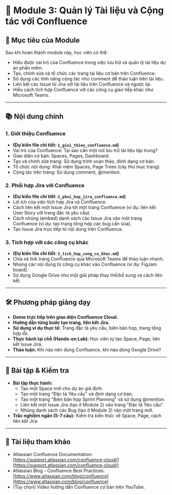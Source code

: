 # 📘 Module 3: Quản lý Tài liệu và Cộng tác với Confluence

## 🎯 Mục tiêu của Module

Sau khi hoàn thành module này, học viên có thể:

- Hiểu được vai trò của Confluence trong việc lưu trữ và quản lý tài liệu dự án phần mềm.
- Tạo, chỉnh sửa và tổ chức các trang tài liệu cơ bản trên Confluence.
- Sử dụng các tính năng cộng tác như comment để thảo luận trên tài liệu.
- Liên kết các Issue từ Jira với tài liệu trên Confluence và ngược lại.
- Hiểu cách tích hợp Confluence với các công cụ giao tiếp khác như Microsoft Teams.

---

## 📚 Nội dung chính

### 1. Giới thiệu Confluence

- **(Dự kiến file chi tiết: `1_gioi_thieu_confluence.md`)**
- Vai trò của Confluence: Tại sao cần một nơi lưu trữ tài liệu tập trung?
- Giao diện cơ bản: Spaces, Pages, Dashboard.
- Tạo và chỉnh sửa trang: Sử dụng trình soạn thảo, định dạng cơ bản.
- Tổ chức nội dung: Khái niệm Spaces, Page Trees (cây thư mục trang).
- Cộng tác trên trang: Sử dụng comment, @mention.

### 2. Phối hợp Jira với Confluence

- **(Dự kiến file chi tiết: `2_phoi_hop_jira_confluence.md`)**
- Lợi ích của việc tích hợp Jira và Confluence.
- Cách liên kết một Issue Jira tới một trang Confluence (ví dụ: liên kết User Story với trang đặc tả yêu cầu).
- Cách nhúng (embed) danh sách các Issue Jira vào một trang Confluence (ví dụ: tạo trang tổng hợp các bug cần sửa).
- Tạo Issue Jira trực tiếp từ nội dung trên Confluence.

### 3. Tích hợp với các công cụ khác

- **(Dự kiến file chi tiết: `3_tich_hop_cong_cu_khac.md`)**
- Chia sẻ link trang Confluence qua Microsoft Teams để thảo luận nhanh.
- Nhúng các nội dung từ công cụ khác vào Confluence (ví dụ: FigJam board).
- Sử dụng Google Drive như một giải pháp thay thế/bổ sung và cách liên kết.

---

## 🛠 Phương pháp giảng dạy

- **Demo trực tiếp trên giao diện Confluence Cloud.**
- **Hướng dẫn từng bước tạo trang, liên kết Jira.**
- **Sử dụng ví dụ thực tế:** Trang đặc tả yêu cầu, biên bản họp, trang tổng hợp lỗi.
- **Thực hành tại chỗ (Hands-on Lab):** Học viên tự tạo Space, Page, liên kết Issue Jira.
- **Thảo luận:** Khi nào nên dùng Confluence, khi nào dùng Google Drive?

---

## 📝 Bài tập & Kiểm tra

- **Bài tập thực hành:**
  - Tạo một Space mới cho dự án giả định.
  - Tạo một trang "Đặc tả Yêu cầu" và định dạng cơ bản.
  - Tạo một trang "Biên bản họp Sprint Planning" và sử dụng @mention.
  - Liên kết một Issue Jira (tạo ở Module 2) vào trang "Đặc tả Yêu cầu".
  - Nhúng danh sách các Bug (tạo ở Module 2) vào một trang mới.
- **Trắc nghiệm ngắn (5-7 câu):** Kiểm tra kiến thức về Space, Page, cách liên kết Jira.

---

## 📌 Tài liệu tham khảo

- Atlassian Confluence Documentation: [https://support.atlassian.com/confluence-cloud/](https://support.atlassian.com/confluence-cloud/)
- Atlassian Blog - Confluence Best Practices: [https://www.atlassian.com/blog/confluence](https://www.atlassian.com/blog/confluence)
- (Tùy chọn) Video hướng dẫn Confluence cơ bản trên YouTube.
